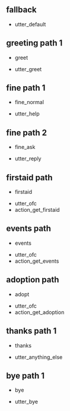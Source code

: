 ## fallback
- utter_default

## greeting path 1
* greet
- utter_greet

## fine path 1
* fine_normal
- utter_help

## fine path 2
* fine_ask
- utter_reply

## firstaid path
* firstaid
- utter_ofc
- action_get_firstaid

## events path
* events
- utter_ofc
- action_get_events

## adoption path
* adopt
- utter_ofc
- action_get_adoption

## thanks path 1
* thanks
- utter_anything_else

## bye path 1
* bye
- utter_bye